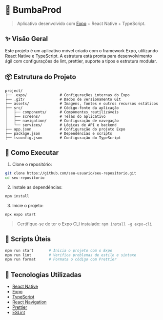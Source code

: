 # 📱 BumbaProd

> Aplicativo desenvolvido com [Expo](https://expo.dev/) + React Native + TypeScript.

## ✨ Visão Geral

Este projeto é um aplicativo móvel criado com o framework Expo, utilizando React Native e TypeScript. A estrutura está pronta para desenvolvimento ágil com configurações de lint, prettier, suporte a tipos e estrutura modular.

## 📦 Estrutura do Projeto

```
project/
├── .expo/               # Configurações internas do Expo
├── .git/                # Dados de versionamento Git
├── assets/              # Imagens, fontes e outros recursos estáticos
├── src/                 # Código-fonte da aplicação
│   ├── components/      # Componentes reutilizáveis
│   ├── screens/         # Telas do aplicativo
│   ├── navigation/      # Configuração de navegação
│   └── services/        # Lógicas de API e backend
├── app.json             # Configuração do projeto Expo
├── package.json         # Dependências e scripts
├── tsconfig.json        # Configuração do TypeScript
```

## 🚀 Como Executar

1. Clone o repositório:
```bash
git clone https://github.com/seu-usuario/seu-repositorio.git
cd seu-repositorio
```

2. Instale as dependências:
```bash
npm install
```

3. Inicie o projeto:
```bash
npx expo start
```

> Certifique-se de ter o Expo CLI instalado: `npm install -g expo-cli`

## 🧪 Scripts Úteis

```bash
npm run start       # Inicia o projeto com o Expo
npm run lint        # Verifica problemas de estilo e sintaxe
npm run format      # Formata o código com Prettier
```

## 🧰 Tecnologias Utilizadas

- [React Native](https://reactnative.dev/)
- [Expo](https://expo.dev/)
- [TypeScript](https://www.typescriptlang.org/)
- [React Navigation](https://reactnavigation.org/)
- [Prettier](https://prettier.io/)
- [ESLint](https://eslint.org/)


